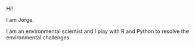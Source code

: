 Hi! 

I am Jorge. 

I am an environmental scientist and I play with R and Python to resolve the environmental challenges. 

